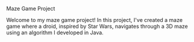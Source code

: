 Maze Game Project

Welcome to my maze game project! In this project, I've created a maze game where a droid, inspired by Star Wars, navigates through a 3D maze using an algorithm I developed in Java.
